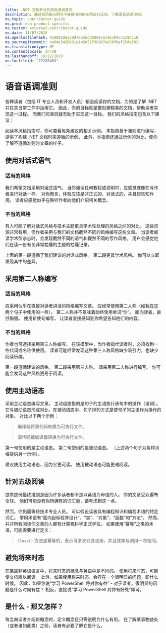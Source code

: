 ```yaml
---
title: .NET 文档参与的语音语调准则
description: 通过将风格示例与不遵循准则的示例进行比较，了解语音语调准则。
ms.topic: contributor-guide
ms.prod: non-product-specific
ms.custom: external-contributor-guide
ms.date: 11/07/2018
ms.openlocfilehash: 4108019ac50d703c6dd509eca7a6394cc1c9dc18
ms.sourcegitcommit: ca84e542b081e145052f38967e826f6ef25da1b2
ms.translationtype: HT
ms.contentlocale: zh-CN
ms.lasthandoff: 10/12/2019
ms.locfileid: "72288483"
---
```

# <a name="voice-and-tone-guidelines"></a>语音语调准则

各种读者（包括 IT 专业人员和开发人员）都会阅读你的文档，为的是了解 .NET 并在其日常工作中运用它。 因此，你的目标就是要创建精美的文档，帮助读者实现这一过程。 而我们的准则就有助于实现这一目标。 我们的风格指南包含以下建议：

阅读本风格指南时，你可查看每条建议的相关示例。 本指南基于准则进行编写，提供了构建 .NET 文档时需遵循的示例。 此外，本指南还通过示例的对比，使你了解不遵循准则时文章的样子。

## <a name="use-a-conversational-tone"></a>使用对话式语气

### <a name="appropriate-style"></a>适当的风格

我们希望文档采用对话式语气。 当你阅读任何教程或说明时，应感觉就像在与作者进行对话一样。 对你而言，体验应该是非正式的、对话式的，并且起告知作用。 读者应感觉似乎在聆听作者向他们介绍相关概念。

### <a name="inappropriate-style"></a>不当的风格

有人可能了解对话式风格与技术主题更具学术性处理的风格之间的对比。 这些资源非常有用，但作者采用与我们的文档截然不同的风格编写这些文章。 当读者阅读学术型杂志时，会发现截然不同的语气和截然不同的写作风格。 用户会感觉他们在读一份有关非常枯燥的主题的枯燥记录。  

上面的第一段遵循了我们建议的对话式风格。 第二段更具学术风格。 你可以立即发现其中的差异。 

## <a name="write-in-second-person"></a>采用第二人称编写

### <a name="appropriate-style"></a>适当的风格

应采用似乎在直接对读者讲话的风格编写文章。 应经常使用第二人称（如我在这两个句子中使用的一样）。 第二人称并不意味着始终使用单词“你”。 面向读者，直抒胸臆。 使用祈使句编写。 让读者直接感知到你希望告知他们的内容。

### <a name="inappropriate-style"></a>不当的风格

作者也可选择采用第三人称编写。 在该模型中，当作者指代读者时，必须找到一些代词或名称供使用。 读者可能经常发现这种第三人称风格缺少吸引力，也缺少阅读乐趣。

第一段遵循建议的风格。 第二段采用第三人称。 请采用第二人称进行编写。 你可能会发现这种风格更易于阅读。

## <a name="use-active-voice"></a>使用主动语态

采用主动语态编写文章。 主动语态指的是句子的主语执行该句中的操作（谓词）。 它与被动语态形成对比，在被动语态中，句子排列方式是使句子的主语作为操作的对象。 对比以下两个示例：

>编译器将源代码转换为可执行文件。

>源代码被编译器转换为可执行文件。

第一句使用的是主动语态。 第二句使用的是被动语态。 （上述两个句子为每种风格提供另一示例）。

建议使用主动语态，因为它更可读。 使用被动语态可能更难阅读。

## <a name="target-a-fifth-grade-reading-level"></a>针对五级阅读

提供这份最终准则是因为许多读者都不是以英语为母语的人。 你的文章受众遍布全球。 他们可能没有你所拥有的词汇量，请考虑到这一点。

然而，你仍需等待技术专业人员。 可以假设读者具有编程知识和编程术语的特定词汇。 常用术语有“面向目标程序设计”、“类”、“对象”、“函数”和“方法”。 然而，并非所有阅读你文章的人都有计算机科学正式学位。 如果使用“幂等”之类的术语，可能需要进行定义：

>`Close()` 方法是幂等的，表示可多次对其调用，并且效果与调用一次相同。

## <a name="avoid-future-tense"></a>避免将来时态

在某些非英语语言中，将来时态的概念与英语中是不同的。 使用将来时态，可能使文档难以阅读。 此外，如果使用将来时态，会存在一个很明显的问题，即什么时候。 因此，如果你说“学习 PowerShell 将对你有益” - 对于读者，很明显的问题是什么时候有益？ 相反，直接说“学习 PowerShell 对你有好处”即可。

## <a name="what-is-it---so-what"></a>是什么 - 那又怎样？

每当向读者介绍新概念时，定义概念且只需说明为什么有用。 在了解某事物益处（或者诸如此类）之前，读者有必要了解它是什么。
